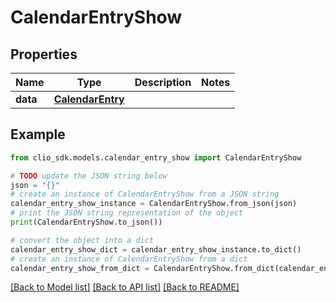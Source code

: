 # CalendarEntryShow


## Properties

Name | Type | Description | Notes
------------ | ------------- | ------------- | -------------
**data** | [**CalendarEntry**](CalendarEntry.md) |  | 

## Example

```python
from clio_sdk.models.calendar_entry_show import CalendarEntryShow

# TODO update the JSON string below
json = "{}"
# create an instance of CalendarEntryShow from a JSON string
calendar_entry_show_instance = CalendarEntryShow.from_json(json)
# print the JSON string representation of the object
print(CalendarEntryShow.to_json())

# convert the object into a dict
calendar_entry_show_dict = calendar_entry_show_instance.to_dict()
# create an instance of CalendarEntryShow from a dict
calendar_entry_show_from_dict = CalendarEntryShow.from_dict(calendar_entry_show_dict)
```
[[Back to Model list]](../README.md#documentation-for-models) [[Back to API list]](../README.md#documentation-for-api-endpoints) [[Back to README]](../README.md)


